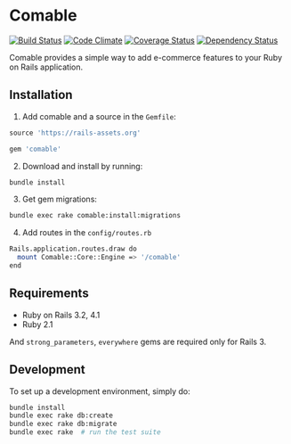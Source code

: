 # Comable

[![Build Status](https://secure.travis-ci.org/hyoshida/comable.png)](http://travis-ci.org/hyoshida/comable)
[![Code Climate](https://codeclimate.com/github/hyoshida/comable.png)](https://codeclimate.com/github/hyoshida/comable)
[![Coverage Status](https://coveralls.io/repos/hyoshida/comable/badge.png)](https://coveralls.io/r/hyoshida/comable)
[![Dependency Status](https://gemnasium.com/hyoshida/comable.svg)](https://gemnasium.com/hyoshida/comable)

Comable provides a simple way to add e-commerce features to your Ruby on Rails application.

## Installation

1. Add comable and a source in the `Gemfile`:

  ```ruby
  source 'https://rails-assets.org'

  gem 'comable'
  ```

2. Download and install by running:

  ```bash
  bundle install
  ```

3. Get gem migrations:

  ```bash
  bundle exec rake comable:install:migrations
  ```

4. Add routes in the `config/routes.rb`

  ```bash
  Rails.application.routes.draw do
    mount Comable::Core::Engine => '/comable'
  end
  ```

## Requirements

* Ruby on Rails 3.2, 4.1
* Ruby 2.1

And `strong_parameters`, `everywhere` gems are required only for Rails 3.

## Development

To set up a development environment, simply do:

```bash
bundle install
bundle exec rake db:create
bundle exec rake db:migrate
bundle exec rake  # run the test suite
```

